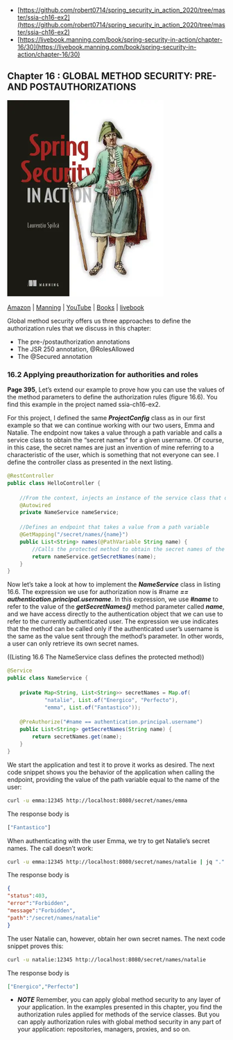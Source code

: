 * [https://github.com/robert0714/spring_security_in_action_2020/tree/master/ssia-ch16-ex2](https://github.com/robert0714/spring_security_in_action_2020/tree/master/ssia-ch16-ex2)
*  [https://livebook.manning.com/book/spring-security-in-action/chapter-16/30](https://livebook.manning.com/book/spring-security-in-action/chapter-16/30) 

## Chapter 16 : GLOBAL METHOD SECURITY: PRE- AND POSTAUTHORIZATIONS 
![cover](../../cover.webp) 

[Amazon](https://www.amazon.com/Spring-Security-Action-Laurentiu-Spilca/dp/1617297739) | [Manning](https://www.manning.com/books/spring-security-in-action) | [YouTube](https://t.co/4Or4P12LH2?amp=1) | [Books](https://laurspilca.com/books/) | [livebook](https://livebook.manning.com/book/spring-security-in-action) 


Global method security offers us three approaches to define the authorization rules that we discuss in this chapter:

* The pre-/postauthorization annotations
* The JSR 250 annotation, @RolesAllowed
* The @Secured annotation
 
### 16.2 Applying preauthorization for authorities and roles

**Page 395**, Let’s extend our example to prove how you can use the values of the method parameters
to define the authorization rules (figure 16.6). You find this example in the project
named ssia-ch16-ex2.

For this project, I defined the same ***ProjectConfig*** class as in our first example so
that we can continue working with our two users, Emma and Natalie. The endpoint
now takes a value through a path variable and calls a service class to obtain the “secret
names” for a given username. Of course, in this case, the secret names are just an
invention of mine referring to a characteristic of the user, which is something that not
everyone can see. I define the controller class as presented in the next listing.

```java
@RestController
public class HelloController {

    //From the context, injects an instance of the service class that defines the protected method
    @Autowired
    private NameService nameService;

    //Defines an endpoint that takes a value from a path variable
    @GetMapping("/secret/names/{name}")
    public List<String> names(@PathVariable String name) {
        //Calls the protected method to obtain the secret names of the users
        return nameService.getSecretNames(name);
    }
}
```

Now let’s take a look at how to implement the ***NameService*** class in listing 16.6. The
expression we use for authorization now is #name ***== authentication.principal.username***. In this expression, we use ***#name*** to refer to the value of the ***getSecretNames()*** method parameter called ***name***, and we have access directly to the authentication object that we can use to refer to the currently authenticated user. The expression we use indicates that the method can be called only if the authenticated user’s username is the same as the value sent through the method’s parameter. In other words, a user can only retrieve its own secret names.

((Listing 16.6 The NameService class defines the protected method))
```java
@Service
public class NameService {

    private Map<String, List<String>> secretNames = Map.of(
            "natalie", List.of("Energico", "Perfecto"),
            "emma", List.of("Fantastico"));

    @PreAuthorize("#name == authentication.principal.username")
    public List<String> getSecretNames(String name) {
        return secretNames.get(name);
    }
}
```
We start the application and test it to prove it works as desired. The next code snippet shows you the behavior of the application when calling the endpoint, providing the value of the path variable equal to the name of the user:

```bash
curl -u emma:12345 http://localhost:8080/secret/names/emma
```
The response body is
```bash
["Fantastico"]
```
When authenticating with the user Emma, we try to get Natalie’s secret names. The
call doesn’t work:

```bash
curl -u emma:12345 http://localhost:8080/secret/names/natalie | jq "."
```

The response body is
```json
{
"status":403,
"error":"Forbidden",
"message":"Forbidden",
"path":"/secret/names/natalie"
}
```

The user Natalie can, however, obtain her own secret names. The next code snippet
proves this:

```bash
curl -u natalie:12345 http://localhost:8080/secret/names/natalie
```

The response body is

```json
["Energico","Perfecto"]
```

* ***NOTE***    Remember, you can apply global method security to any layer of your
application. In the examples presented in this chapter, you find the authorization
rules applied for methods of the service classes. But you can apply
authorization rules with global method security in any part of your application:
repositories, managers, proxies, and so on.